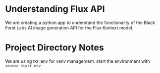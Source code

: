 # Understanding Flux API

We are creating a python app to understand the functionality of the Black Forst Labs AI image generation API for the Flux Kontext model. 

# Project Directory Notes

We are using tkr_env for venv management.
start the environment with `source start_env`



